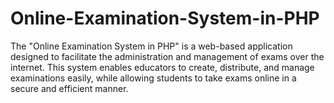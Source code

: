 # Online-Examination-System-in-PHP
The "Online Examination System in PHP" is a web-based application designed to facilitate the administration and management of exams over the internet. This system enables educators to create, distribute, and manage examinations easily, while allowing students to take exams online in a secure and efficient manner.
